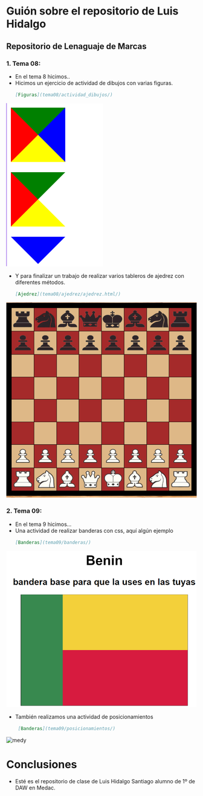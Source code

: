 # Guión sobre el repositorio de Luis Hidalgo

## Repositorio de Lenaguaje de Marcas

### 1. Tema 08:
- En el tema 8 hicimos..
- Hicimos un ejercicio de actividad de dibujos con varias figuras.
    ```markdown
    [Figuras](tema08/actividad_dibujos/)
![medy](images/figuras.png)
- Y para finalizar un trabajo de realizar varios tableros de ajedrez con diferentes métodos.
    ```markdown
    [Ajedrez](tema08/ajedrez/ajedrez.html/)
![medy](images/ajedrez.png)

### 2. Tema 09:
- En el tema 9 hicimos...
- Una actividad de realizar banderas con css, aquí algún ejemplo
    ```markdown
    [Banderas](tema09/banderas/)
![medy](images/banderas.png)

- También realizamos una actividad de posicionamientos
   ```markdown
    [Banderas](tema09/posicionamientos/)
![medy](images/posicionamientos.png)

# Conclusiones
- Esté es el repositorio de clase de Luis Hidalgo Santiago alumno de 1º de DAW en Medac.